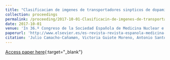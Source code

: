 ```yaml
---
title: "Clasificaciøn de imgenes de transportadores sinpticos de dopamina con 123I-Ioflupano mediante tcnicas de aprendizaje automtico"
collection: proceedings
permalink: /proceeding/2017-10-01-Clasificacin-de-imgenes-de-transportadores-sinpticos-de-dopamina-con-123I-Ioflupano-mediante-tcnicas
date: 2017-10-01
venue: 'In 36.º Congreso de la Sociedad Española de Medicina Nuclear e Imagen Molecular'
paperurl: 'http://www.elsevier.es/es-revista-revista-espanola-medicina-nuclear-e-125-congresos-36-congreso-sociedad-espanola-medicina-50-sesion-neurociencias-3399-comunicacion-clasificacin-de-imgenes-de-transportadores-38614'
citation: 'Julio Camacho-Cañamøn, Victoria Guiote Moreno, Antonio Santos Bueno, Ester Rodrıguez-Cceres, Elvira Carmona Asenjo, Juan Antonio Casas, Pedro Antonio Gutirrez, Csar Hervs-Martınez, &quot;Clasificaciøn de imgenes de transportadores sinpticos de dopamina con 123I-Ioflupano mediante tcnicas de aprendizaje automtico.&quot; In 36.º Congreso de la Sociedad Española de Medicina Nuclear e Imagen Molecular, Revista Española de Medicina Nuclear e Imagen Molecular, Vol. Sup 1(36), 2017, Palma de Mallorca (Spain), pp.5.'
---
```

[Access paper here](http://www.elsevier.es/es-revista-revista-espanola-medicina-nuclear-e-125-congresos-36-congreso-sociedad-espanola-medicina-50-sesion-neurociencias-3399-comunicacion-clasificacin-de-imgenes-de-transportadores-38614){:target="_blank"}
